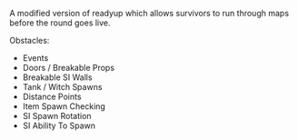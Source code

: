 A modified version of readyup which allows survivors to run through maps before the round goes live.

Obstacles:
- Events
- Doors / Breakable Props
- Breakable SI Walls
- Tank / Witch Spawns
- Distance Points
- Item Spawn Checking
- SI Spawn Rotation
- SI Ability To Spawn